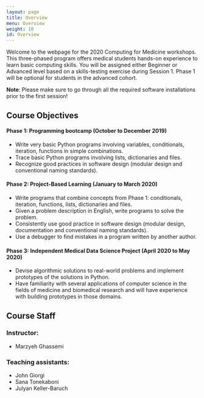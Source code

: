 ```yaml
---
layout: page
title: Overview
menu: Overview
weight: 10
id: Overview
---
```



Welcome to the webpage for the 2020 Computing for Medicine workshops.
This three-phased program offers medical students hands-on experience to learn basic computing skills. You will be assigned either Beginner or Advanced level based on a skills-testing exercise during Session 1. Phase 1 will be optional for students in the advanced cohort.

**Note**: Please make sure to go through all the required software installations prior to the first session!


## Course Objectives


#### Phase 1: Programming bootcamp  (October to December 2019)
- Write very basic Python programs involving variables, conditionals, iteration, functions in simple combinations.
- Trace basic Python programs involving lists, dictionaries and files.
- Recognize good practices in software design (modular design and conventional naming standards).

#### Phase 2: Project-Based Learning  (January to March 2020)
- Write programs that combine concepts from Phase 1: conditionals, iteration, functions, lists, dictionaries and files.
- Given a problem description in English, write programs to solve the problem.
- Consistently use good practice in software design (modular design, documentation and conventional naming standards).
- Use a debugger to find mistakes in a program written by another author.

#### Phase 3: Independent Medical Data Science Project (April 2020 to May 2020)
- Devise algorithmic solutions to real-world problems and implement prototypes of the solutions in Python. 
- Have familiarity with several applications of computer science in the fields of medicine and biomedical research and will have experience with building prototypes in those domains.


## Course Staff

### Instructor:
- Marzyeh Ghassemi

### Teaching assistants:
- John Giorgi
- Sana Tonekaboni
- Julyan Keller-Baruch
